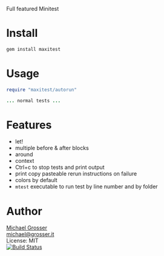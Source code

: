 Full featured Minitest

Install
=======

```Bash
gem install maxitest
```

Usage
=====

```Ruby
require "maxitest/autorun"

... normal tests ...
```

Features
========
 - let!
 - multiple before & after blocks
 - around
 - context
 - Ctrl+c to stop tests and print output
 - print copy pasteable rerun instructions on failure
 - colors by default
 - `mtest` executable to run test by line number and by folder

Author
======
[Michael Grosser](http://grosser.it)<br/>
michael@grosser.it<br/>
License: MIT<br/>
[![Build Status](https://travis-ci.org/grosser/maxitest.png)](https://travis-ci.org/grosser/maxitest)
